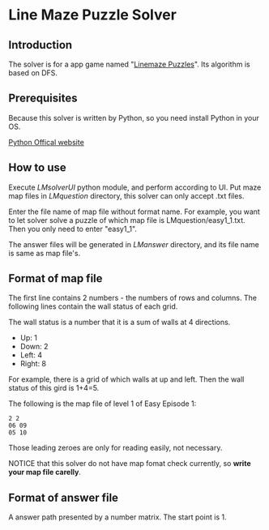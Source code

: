 # Line Maze Puzzle Solver

## Introduction
The solver is for a app game named "[Linemaze Puzzles](https://play.google.com/store/apps/details?id=com.gameindy.line&hl=zh_TW)".
Its algorithm is based on DFS.

## Prerequisites
Because this solver is written by Python, so you need install Python in your OS.

[Python Offical website](https://www.python.org/)

## How to use
Execute *LMsolverUI* python module, and perform according to UI.
Put maze map files in *LMquestion* directory, this solver can only accept .txt files.

Enter the file name of map file without format name.
For example, you want to let solver solve a puzzle of which map file is LMquestion/easy1_1.txt.
Then you only need to enter "easy1_1".

The answer files will be generated in *LManswer* directory, and its file name is same as map file's.

## Format of map file
The first line contains 2 numbers - the numbers of rows and columns.
The following lines contain the wall status of each grid.

The wall status is a number that it is a sum of walls at 4 directions.
*   Up: 1
*   Down: 2
*   Left: 4
*   Right: 8

For example, there is a grid of which walls at up and left.
Then the wall status of this gird is 1+4=5.  

The following is the map file of level 1 of Easy Episode 1:

    2 2
    06 09
    05 10

Those leading zeroes are only for reading easily, not necessary.

NOTICE that this solver do not have map fomat check currently, so **write your map file carelly**.

## Format of answer file
A answer path presented by a number matrix.
The start point is 1.